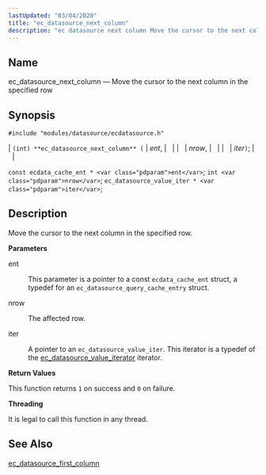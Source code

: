 ```yaml
---
lastUpdated: "03/04/2020"
title: "ec_datasource_next_column"
description: "ec datasource next column Move the cursor to the next column in the specified row int ec datasource next column ent nrow iter const ecdata cache ent ent int nrow ec datasource value iter iter Move the cursor to the next column in the specified row ent This parameter is..."
---
```


<a name="apis.ec_datasource_next_column"></a> 
## Name

ec_datasource_next_column — Move the cursor to the next column in the specified row

## Synopsis

`#include "modules/datasource/ecdatasource.h"`

| `(int) **ec_datasource_next_column** (` | <var class="pdparam">ent</var>, |   |
|   | <var class="pdparam">nrow</var>, |   |
|   | <var class="pdparam">iter</var>`)`; |   |

`const ecdata_cache_ent * <var class="pdparam">ent</var>`;
`int <var class="pdparam">nrow</var>`;
`ec_datasource_value_iter * <var class="pdparam">iter</var>`;<a name="idp49694192"></a> 
## Description

Move the cursor to the next column in the specified row.

**<a name="idp49695424"></a> Parameters**

<dl class="variablelist">

<dt>ent</dt>

<dd>

This parameter is a pointer to a const `ecdata_cache_ent` struct, a typedef for an `ec_datasource_query_cache_entry` struct.

</dd>

<dt>nrow</dt>

<dd>

The affected row.

</dd>

<dt>iter</dt>

<dd>

A pointer to an `ec_datasource_value_iter`. This iterator is a typedef of the [ec_datasource_value_iterator](/momentum/3/3-api/structs-ec-datasource-value-iterator) iterator.

</dd>

</dl>

**<a name="idp49704032"></a> Return Values**

This function returns `1` on success and `0` on failure.

**<a name="idp49705840"></a> Threading**

It is legal to call this function in any thread.

<a name="idp49707264"></a> 
## See Also

[ec_datasource_first_column](/momentum/3/3-api/apis-ec-datasource-first-column)